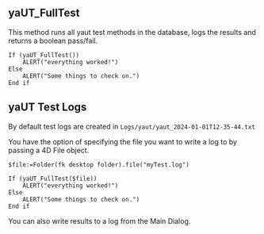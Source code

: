 <!-- Type your summary here -->
## yaUT_FullTest

This method runs all yaut test methods in the database, logs the results and returns a boolean pass/fail.

```4d
If (yaUT_FullTest())
	ALERT("everything worked!")
Else 
	ALERT("Some things to check on.")
End if 
```



## yaUT Test Logs

By default test logs are created in `Logs/yaut/yaut_2024-01-01T12-35-44.txt` 

You have the option of specifying the file you want to write a log to by passing a 4D File object. 

```
$file:=Folder(fk desktop folder).file("myTest.log")

If (yaUT_FullTest($file))
	ALERT("everything worked!")
Else 
	ALERT("Some things to check on.")
End if 
```

You can also write results to a log from the Main Dialog. 


